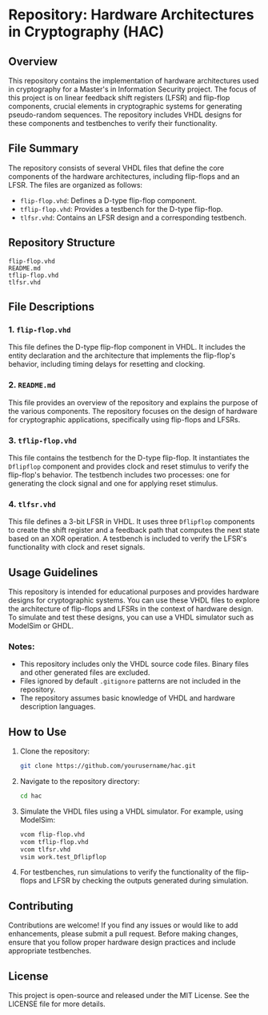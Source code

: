 # Repository: Hardware Architectures in Cryptography (HAC)

## Overview

This repository contains the implementation of hardware architectures used in cryptography for a Master's in Information Security project. The focus of this project is on linear feedback shift registers (LFSR) and flip-flop components, crucial elements in cryptographic systems for generating pseudo-random sequences. The repository includes VHDL designs for these components and testbenches to verify their functionality.

## File Summary

The repository consists of several VHDL files that define the core components of the hardware architectures, including flip-flops and an LFSR. The files are organized as follows:

- `flip-flop.vhd`: Defines a D-type flip-flop component.
- `tflip-flop.vhd`: Provides a testbench for the D-type flip-flop.
- `tlfsr.vhd`: Contains an LFSR design and a corresponding testbench.

## Repository Structure

```
flip-flop.vhd
README.md
tflip-flop.vhd
tlfsr.vhd
```

## File Descriptions

### 1. `flip-flop.vhd`
This file defines the D-type flip-flop component in VHDL. It includes the entity declaration and the architecture that implements the flip-flop's behavior, including timing delays for resetting and clocking.

### 2. `README.md`
This file provides an overview of the repository and explains the purpose of the various components. The repository focuses on the design of hardware for cryptographic applications, specifically using flip-flops and LFSRs.

### 3. `tflip-flop.vhd`
This file contains the testbench for the D-type flip-flop. It instantiates the `Dflipflop` component and provides clock and reset stimulus to verify the flip-flop's behavior. The testbench includes two processes: one for generating the clock signal and one for applying reset stimulus.

### 4. `tlfsr.vhd`
This file defines a 3-bit LFSR in VHDL. It uses three `Dflipflop` components to create the shift register and a feedback path that computes the next state based on an XOR operation. A testbench is included to verify the LFSR's functionality with clock and reset signals.

## Usage Guidelines

This repository is intended for educational purposes and provides hardware designs for cryptographic systems. You can use these VHDL files to explore the architecture of flip-flops and LFSRs in the context of hardware design. To simulate and test these designs, you can use a VHDL simulator such as ModelSim or GHDL.

### Notes:
- This repository includes only the VHDL source code files. Binary files and other generated files are excluded.
- Files ignored by default `.gitignore` patterns are not included in the repository.
- The repository assumes basic knowledge of VHDL and hardware description languages.

## How to Use

1. Clone the repository:
   ```bash
   git clone https://github.com/yourusername/hac.git
   ```

2. Navigate to the repository directory:
   ```bash
   cd hac
   ```

3. Simulate the VHDL files using a VHDL simulator. For example, using ModelSim:
   ```bash
   vcom flip-flop.vhd
   vcom tflip-flop.vhd
   vcom tlfsr.vhd
   vsim work.test_Dflipflop
   ```

4. For testbenches, run simulations to verify the functionality of the flip-flops and LFSR by checking the outputs generated during simulation.

## Contributing

Contributions are welcome! If you find any issues or would like to add enhancements, please submit a pull request. Before making changes, ensure that you follow proper hardware design practices and include appropriate testbenches.

## License

This project is open-source and released under the MIT License. See the LICENSE file for more details.
